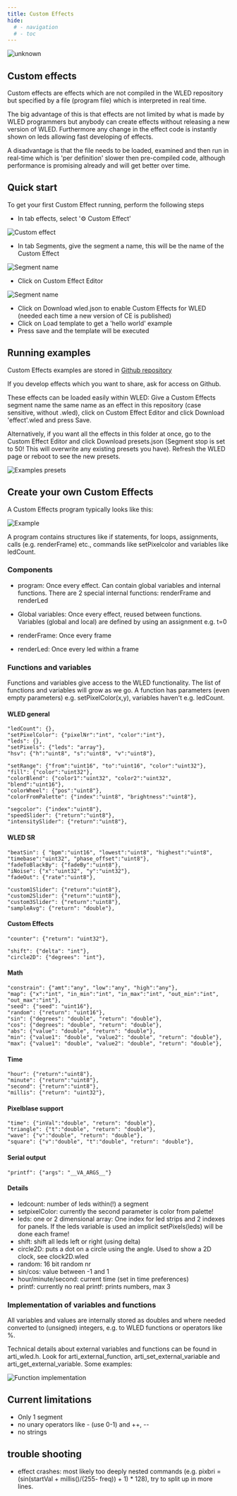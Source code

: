```yaml
---
title: Custom Effects
hide:
  # - navigation
  # - toc
---
```



![unknown](https://user-images.githubusercontent.com/91616163/197343053-f7deb257-5fd3-40f2-8ffd-31c06f02f12a.png)

## Custom effects

Custom effects are effects which are not compiled in the WLED repository but specified by a file (program file) which is interpreted in real time.

The big advantage of this is that effects are not limited by what is made by WLED programmers but anybody can create effects without releasing a new version of WLED. Furthermore any change in the effect code is instantly shown on leds allowing fast developing of effects.

A disadvantage is that the file needs to be loaded, examined and then run in real-time which is 'per definition' slower then pre-compiled code, although performance is promising already and will get better over time.

## Quick start
To get your first Custom Effect running, perform the following steps

* In tab effects, select '⚙️ Custom Effect'

![Custom effect](https://github.com/MoonModules/WLED-Effects/blob/master/Images//CustomEffect.PNG?raw=true)

* In tab Segments, give the segment a name, this will be the name of the Custom Effect

![Segment name](https://github.com/MoonModules/WLED-Effects/blob/master/Images/SegmentName.jpg?raw=true)

* Click on Custom Effect Editor

![Segment name](https://github.com/MoonModules/WLED-Effects/blob/master/Images/CustomEffectsEditor.PNG?raw=true)

* Click on Download wled.json to enable Custom Effects for WLED (needed each time a new version of CE is published)
* Click on Load template to get a 'hello world' example
* Press save and the template will be executed

## Running examples

Custom Effects examples are stored in [Github repository](https://github.com/MoonModules/WLED-Effects/tree/master/CustomEffects/wled)

If you develop effects which you want to share, ask for access on Github.

These effects can be loaded easily within WLED: Give a Custom Effects segment name the same name as an effect in this repository (case sensitive, without .wled), click on Custom Effect Editor and click Download 'effect'.wled and press Save.

Alternatively, if you want all the effects in this folder at once, go to the Custom Effect Editor and click Download presets.json (Segment stop is set to 50! This will overwrite any existing presets you have). Refresh the WLED page or reboot to see the new presets.

![Examples presets](https://github.com/MoonModules/WLED-Effects/blob/master/Images//ExamplesPreset.PNG?raw=true)

## Create your own Custom Effects

A Custom Effects program typically looks like this:

![Example](https://github.com/MoonModules/WLED-Effects/blob/master/Images/Custom%20Effects%20program%20example.PNG?raw=true)

A program contains structures like if statements, for loops, assignments, calls (e.g. renderFrame) etc., commands like setPixelcolor and variables like ledCount.

### Components
* program: Once every effect. Can contain global variables and internal functions. There are 2 special internal functions: renderFrame and renderLed

* Global variables: Once every effect, reused between functions. Variables (global and local) are defined by using an assignment e.g. t=0

* renderFrame: Once every frame

* renderLed: Once every led within a frame

### Functions and variables

Functions and variables give access to the WLED functionality. The list of functions and variables will grow as we go.
A function has parameters (even empty parameters) e.g. setPixelColor(x,y), variables haven't e.g. ledCount.

#### WLED general

    "ledCount": {},
    "setPixelColor": {"pixelNr":"int", "color":"int"},
    "leds": {},
    "setPixels": {"leds": "array"},
    "hsv": {"h":"uint8", "s":"uint8", "v":"uint8"},

    "setRange": {"from":"uint16", "to":"uint16", "color":"uint32"},
    "fill": {"color":"uint32"},
    "colorBlend": {"color1":"uint32", "color2":"uint32", "blend":"uint16"},
    "colorWheel": {"pos":"uint8"},
    "colorFromPalette": {"index":"uint8", "brightness":"uint8"},

    "segcolor": {"index":"uint8"},
    "speedSlider": {"return":"uint8"},
    "intensitySlider": {"return":"uint8"},

#### WLED SR
    "beatSin": { "bpm":"uint16", "lowest":"uint8", "highest":"uint8", "timebase":"uint32", "phase_offset":"uint8"},
    "fadeToBlackBy": {"fadeBy":"uint8"},
    "iNoise": {"x":"uint32", "y":"uint32"},
    "fadeOut": {"rate":"uint8"},

    "custom1Slider": {"return":"uint8"},
    "custom2Slider": {"return":"uint8"},
    "custom3Slider": {"return":"uint8"},
    "sampleAvg": {"return": "double"},

#### Custom Effects
    "counter": {"return": "uint32"},

    "shift": {"delta": "int"},
    "circle2D": {"degrees": "int"}, 

#### Math
    "constrain": {"amt":"any", "low":"any", "high":"any"},
    "map": {"x":"int", "in_min":"int", "in_max":"int", "out_min":"int", "out_max":"int"},
    "seed": {"seed": "uint16"},
    "random": {"return": "uint16"},
    "sin": {"degrees": "double", "return": "double"},
    "cos": {"degrees": "double", "return": "double"},
    "abs": {"value": "double", "return": "double"},
    "min": {"value1": "double", "value2": "double", "return": "double"},
    "max": {"value1": "double", "value2": "double", "return": "double"},

#### Time
    "hour": {"return":"uint8"},
    "minute": {"return":"uint8"},
    "second": {"return":"uint8"},
    "millis": {"return": "uint32"},

#### Pixelblase support
    "time": {"inVal":"double", "return": "double"},
    "triangle": {"t":"double", "return": "double"},
    "wave": {"v":"double", "return": "double"},
    "square": {"v":"double", "t":"double", "return": "double"},

#### Serial output
    "printf": {"args": "__VA_ARGS__"}

#### Details
* ledcount: number of leds within(!) a segment 
* setpixelColor: currently the second parameter is color from palette!
* leds: one or 2 dimensional array: One index for led strips and 2 indexes for panels. If the leds variable is used an implicit setPixels(leds) will be done each frame! 
* shift: shift all leds left or right (using delta)
* circle2D: puts a dot on a circle using the angle. Used to show a 2D clock, see clock2D.wled
* random: 16 bit random nr
* sin/cos: value between -1 and 1
* hour/minute/second: current time (set in time preferences)
* printf: currently no real printf: prints numbers, max 3

### Implementation of variables and functions

All variables and values are internally stored as doubles and where needed converted to (unsigned) integers, e.g. to WLED functions or operators like %.

Technical details about external variables and functions can be found in arti_wled.h. Look for arti_external_function, arti_set_external_variable and arti_get_external_variable. Some examples:

![Function implementation](https://github.com/MoonModules/WLED-Effects/blob/master/Images/Function%20implementation.PNG?raw=true)

## Current limitations

* Only 1 segment
* no unary operators like - (use 0-1) and ++, --
* no strings


## trouble shooting

* effect crashes: most likely too deeply nested commands (e.g. pixbri = (sin(startVal + millis()/(255- freq)) + 1) * 128), try to split up in more lines.
